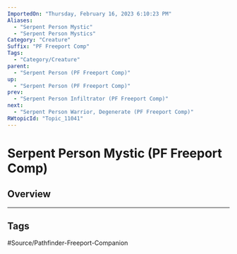 ```yaml
---
ImportedOn: "Thursday, February 16, 2023 6:10:23 PM"
Aliases:
  - "Serpent Person Mystic"
  - "Serpent Person Mystics"
Category: "Creature"
Suffix: "PF Freeport Comp"
Tags:
  - "Category/Creature"
parent:
  - "Serpent Person (PF Freeport Comp)"
up:
  - "Serpent Person (PF Freeport Comp)"
prev:
  - "Serpent Person Infiltrator (PF Freeport Comp)"
next:
  - "Serpent Person Warrior, Degenerate (PF Freeport Comp)"
RWtopicId: "Topic_11041"
---
```

# Serpent Person Mystic (PF Freeport Comp)
## Overview

---
## Tags
#Source/Pathfinder-Freeport-Companion

